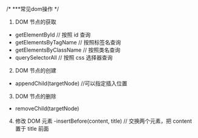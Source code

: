 /*
***常见dom操作
 */
1. DOM 节点的获取
- getElementById // 按照 id 查询
- getElementsByTagName // 按照标签名查询
- getElementsByClassName // 按照类名查询
- querySelectorAll // 按照 css 选择器查询

2. DOM 节点的创建
 - appendChild(targetNode) //可以指定插入位置
 
3. DOM 节点的删除
 - removeChild(targetNode)

4. 修改 DOM 元素
 -insertBefore(content, title) // 交换两个元素，把 content 置于 title 前面
